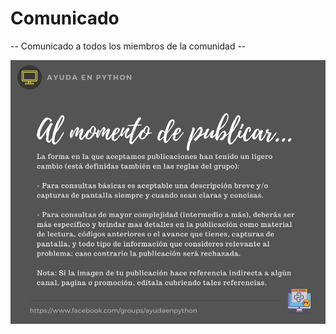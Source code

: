 # Comunicado

-- Comunicado a todos los miembros de la comunidad --

![al_momento_de_publicar](./assets/2022-04-26-al-momento-de-publicar.png)